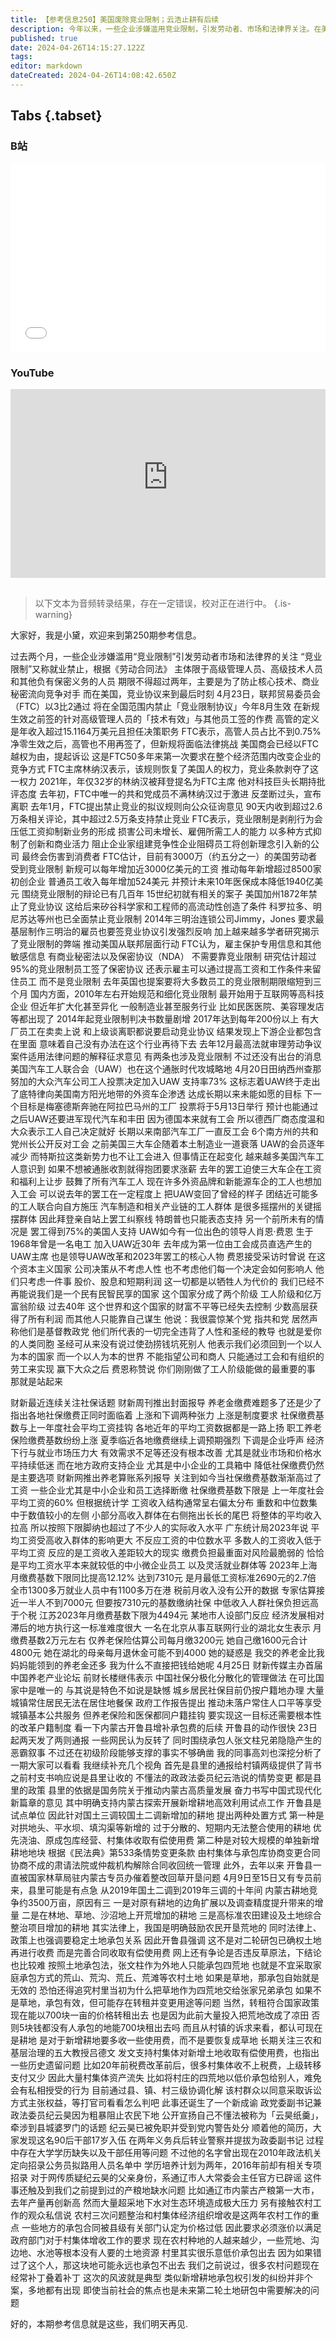 ```yaml
---
title: 【参考信息250】美国废除竞业限制；云浩止耕有后续
description: 今年以来，一些企业涉嫌滥用竞业限制，引发劳动者、市场和法律界关注。在美国，联邦贸易委员会将在全国范围内禁止竞业限制协议，不过面临美国商会以越权为由起诉。竞业协议原本只限制一部分人，但在各国都出现扩大化甚至异化的趋势。美国汽车联合会成功走出底特律，向传统上反工会的南方州进军。当社保缴费基数渐渐高过工资，养老金该怎么办？内蒙古云浩止耕有后续，农村土地问题在制度上补丁叠着补丁，问题越来越严重。
published: true
date: 2024-04-26T14:15:27.122Z
tags: 
editor: markdown
dateCreated: 2024-04-26T14:08:42.650Z
---
```


## Tabs {.tabset}
### B站
<div style="position: relative; padding: 30% 45%;">
<iframe style="position: absolute; width: 100%; height: 100%; left: 0; top: 0;" src="//player.bilibili.com/player.html?&bvid=BV1Tm42147xv&page=1&as_wide=1&high_quality=1&danmaku=1&autoplay=0" scrolling="no" border="0" frameborder="no" framespacing="0" allowfullscreen="true"></iframe>
</div>

### YouTube
<div style="position: relative; padding: 30% 45%;">
<iframe style="position: absolute; top: 0; left: 0; width: 100%; height: 100%;" src="https://www.youtube-nocookie.com/embed/YouTubeVID" title="YouTube video player" frameborder="0" allow="accelerometer; autoplay; clipboard-write; encrypted-media; gyroscope; picture-in-picture" allowfullscreen></iframe>
</div>

## 

> 以下文本为音频转录结果，存在一定错误，校对正在进行中。
{.is-warning}

大家好，我是小黛，欢迎来到第250期参考信息。

过去两个月，一些企业涉嫌滥用“竞业限制”引发劳动者市场和法律界的关注
“竞业限制”又称就业禁止，根据《劳动合同法》
主体限于高级管理人员、高级技术人员和其他负有保密义务的人员
期限不得超过两年，主要是为了防止核心技术、商业秘密流向竞争对手
而在美国，竞业协议来到最后时刻
4月23日，联邦贸易委员会（FTC）以3比2通过
将在全国范围内禁止「竞业限制协议」今年8月生效
在新规生效之前签的针对高级管理人员的「技术有效」与其他员工签的作费
高管的定义是年收入超过15.1164万美元且担任决策职务
FTC表示，高管人员占比不到0.75%
净零生效之后，高管也不用再签了，但新规将面临法律挑战
美国商会已经以FTC越权为由，提起诉讼
这是FTC50多年来第一次要求在整个经济范围内改变企业的竞争方式
FTC主席林纳汉表示，该规则恢复了美国人的权力，竞业条款剥夺了这一权力
2021年，年仅32岁的林纳汉被拜登提名为FTC主席
他对科技巨头长期持批评态度
去年初，FTC中唯一的共和党成员不满林纳汉过于激进
反垄断过头，宣布离职
去年1月，FTC提出禁止竞业的拟议规则向公众征询意见
90天内收到超过2.6万条相关评论，其中超过2.5万条支持禁止竞业
FTC表示，竞业限制是剥削行为会压低工资抑制新业务的形成
损害公司未增长、雇佣所需工人的能力
以多种方式抑制了创新和商业活力
阻止企业家组建竞争性企业阻碍员工将创新理念引入新的公司
最终会伤害到消费者
FTC估计，目前有3000万（约五分之一）的美国劳动者受到竞业限制
新规可以每年增加近3000亿美元的工资
推动每年新增超过8500家初创企业
普通员工收入每年增加524美元
并预计未来10年医保成本降低1940亿美元
围绕竞业限制的辩论已有几百年
15世纪初就有相关的案子
美国加州1872年禁止了竞业协议
这给后来矽谷科学家和工程师的高流动性创造了条件
科罗拉多、明尼苏达等州也已全面禁止竞业限制
2014年三明治连锁公司Jimmy，Jones
要求最基层制作三明治的雇员也要签竞业协议引发强烈反响
加上越来越多学者研究揭示了竞业限制的弊端
推动美国从联邦层面行动
FTC认为，雇主保护专用信息和其他敏感信息
有商业秘密法以及保密协议（NDA）
不需要靠竞业限制
研究估计超过95%的竞业限制员工签了保密协议
还表示雇主可以通过提高工资和工作条件来留住员工
而不是竞业限制
去年英国也提案要将大多数员工的竞业限制期限缩短到三个月
国内方面，2010年左右开始规范和细化竞业限制
最开始用于互联网等高科技企业
但近年扩大化甚至异化
一般制造业甚至服务行业
比如民医医院、美容理发店等都出现了
2014年起竞业限制判决书数量剧增
2017年达到每年200份以上
有大厂员工在卖卖上说
和上级谈离职都说要启动竞业协议
结果发现上下游企业都包含在里面
意味着自己没有办法在这个行业再待下去
去年12月最高法就审理劳动争议案件适用法律问题的解释征求意见
有两条也涉及竞业限制
不过还没有出台的消息
美国汽车工人联合会（UAW）也在这个通胀时代攻城略地
4月20日田纳西州查那努加的大众汽车公司工人投票决定加入UAW
支持率73%
这标志着UAW终于走出了底特律向美国南方阳光地带的外资车企渗透
达成长期以来未能如愿的目标
下一个目标是梅塞德斯奔驰在阿拉巴马州的工厂
投票将于5月13日举行
预计也能通过
之后UAW还要进军现代汽车和丰田
因为德国本来就有工会
所以德西厂商态度温和
大众表示工人自己决定就好
长期以来南部汽车工厂一直反工会
6个南方州的共和党州长公开反对工会
之前美国三大车企随着本土制造业一道衰落
UAW的会员逐年减少
而特斯拉这类新势力也不让工会进入
但事情正在起变化
越来越多美国汽车工人意识到
如果不想被通胀收割就得抱团要求涨薪
去年的罢工迫使三大车企在工资和福利上让步
鼓舞了所有汽车工人
现在许多外资品牌和新能源车企的工人也想加入工会
可以说去年的罢工在一定程度上
把UAW变回了曾经的样子
团结近可能多的工人联合向自方施压
汽车制造和相关产业链的工人群体
是很多摇摆州的关键摇摆群体
因此拜登亲自站上罢工纠察线
特朗普也只能表态支持
另一个前所未有的情况是
罢工得到75%的美国人支持
UAW如今有一位出色的领导人肖恩·费恩
生于1968年曾是一名电工
加入UAW近30年
去年成为第一位由工会成员直选产生的UAW主席
也是领导UAW改革和2023年罢工的核心人物
费恩接受采访时曾说
在这个资本主义国家
公司决策从不考虑人性
也不考虑他们每一个决定会如何影响人
他们只考虑一件事
股价、股息和短期利润
这一切都是以牺牲人为代价的
我们已经不再能说我们是一个民有民智民享的国家
这个国家分成了两个阶级
工人阶级和亿万富翁阶级
过去40年
这个世界和这个国家的财富不平等已经失去控制
少数高层获得了所有利润
而其他人只能靠自己谋生
他说：我很震惊某个党
指共和党
居然声称他们是基督教政党
他们所代表的一切完全违背了人性和圣经的教导
也就是爱你的人类同胞
圣经可从来没有说过使劲捞钱坑死别人
他表示我们必须回到一个以人为本的国家
而一个以人为本的世界
不能指望公司和商人
只能通过工会和有组织的劳工来实现
赢下大众之后
费恩称赞说
你们刚刚做了工人阶级能做的最重要的事
那就是站起来


财新最近连续关注社保话题
财新周刊推出封面报导
养老金缴费难题多了还是少了
指出各地社保缴费正同时面临着
上涨和下调两种张力
上涨是制度要求
社保缴费基数与上一年度社会平均工资挂钩
各地近年的平均工资数据都是一路上扬
职工养老保险缴费基数纷纷上涨
夏季临近各地缴费继续上调预期强烈
下调是企业呼声
经济下行与就业市场压力大
有效需求不足等还没有根本改善
尤其是就业市场和价格水平持续低迷
而在地方政府支持企业
尤其是中小企业的工具箱中
降低社保缴费仍然是主要选项
财新网推出养老算账系列报导
关注到如今当社保缴费基数渐渐高过了工资
一些企业尤其是中小企业和员工选择断缴
社保缴费基数下限是
上一年度社会平均工资的60%
但根据统计学
工资收入结构通常呈右偏太分布
重数和中位数集中于数值较小的左侧
小部分高收入群体在右侧拖出长长的尾巴
将整体的平均收入拉高
所以按照下限脚纳也超过了不少人的实际收入水平
广东统计局2023年说
平均工资受高收入群体的影响更大
不反应工资的中位数水平
多数人的工资收入低于平均工资
反应的是工资收入差距较大的现实
缴费负担最重面对风险最脆弱的
恰恰是平均工资水平本来就较低的中小微企业员工
以及灵活就业群体等
2023年上海月缴费基数下限同比提高12.12%
达到7310元
是月最低工资标准2690元的2.7倍
全市1300多万就业人员中有1100多万在港
税前月收入没有公开的数据
专家估算接近一半人不到7000元
但要按7310元的基数缴纳社保
中低收入人群社保负担远高于个税
江苏2023年月缴费基数下限为4494元
某地市人设部门反应
经济发展相对滞后的地方执行这一标准难度很大
一名在北京从事互联网行业的湖北女生表示
月缴费基数2万元左右
仅养老保险估算公司每月缴3200元
她自己缴1600元合计4800元
她在湖北的母亲每月退休金可能不到4000
她的疑惑是
我交的养老金比我妈妈能领到的养老金还多
我为什么不直接把钱给她呢
4月25日
财新传媒主办首届中国养老产业论坛
前财长楼继伟表示
中国社保分极化分散化的管理做法
在可比国家中是唯一的
与其说是特色不如说是缺憾
城乡居民社保目前仍按户籍地办理
大量城镇常住居民无法在居住地餐保
政府工作报告提出
推动未落户常住人口平等享受城镇基本公共服务
但养老保险和医保都同户籍挂钩
要实现这一目标还需要根本性的改革户籍制度
看一下内蒙古开鲁县增补承包费的后续
开鲁县的动作很快
23日起两天发了两则通报
一些网民认为反转了
同时围绕承包人张文柱兄弟隐隐产生的恶霸叙事
不过还在初级阶段能够支撑的事实不够确凿
我的同事高刘也深挖分析了一期大家可以看看
我继续补充几个视角
首先是县里的通报给村镇两级提供了背书
之前村支书响应说是县里让收的
不懂法的政政法委员纪云浩说的情势变更
都是县里的政策
县里的依据是国务院关于推动内蒙古高质量发展
奋力书写中国式现代化新篇章的意见
其中明确支持内蒙古探索开展新增耕地高效利用试点工作
开鲁县是试点单位
因此针对国土三调较国土二调新增加的耕地
提出两种处置方式
第一种是对拱地头、平水坝、填沟渠等新增的
过于分散的、短期内无法整合使用的耕地
优先浇油、原成包库经营、村集体收取有偿使用费
第二种是对较大规模的单独新增耕地地块
根据《民法典》第533条情势变更条款
由村集体与承包库协商变更合同
协商不成的肃请法院或仲裁机构解除合同收回统一管理
此外，去年以来
开鲁县一直被国家林草局驻内蒙古专员办催着整改回草开垦问题
4月9日至15日又有专员前来，县里可能是有点急
从2019年国土二调到2019年三调的十年间
内蒙古耕地竞争约3500万亩，原因有三
一是对原有耕地的边角扩展以及调查精度提升带来的增量
二是在林地、草地、沙沼地上开荒增加的耕地
三是高标准农田建设及土地综合整治项目增加的耕地
其实法律上，我国是明确鼓励农民开垦荒地的
同时法律上、政策上也强调要稳定土地承包关系
因此开鲁县强调
这不是对二轮研包已确权土地再进行收费
而是完善合同收取有偿使用费
网上还有争论是否违反草原法，下结论也比较难
按照土地承包法，张文柱作为外地人只能承包四荒地
也就是不宜采取家庭承包方式的荒山、荒沟、荒丘、荒滩等农村土地
如果是草地，那承包自始就是无效的
恐怕还得追究村里当初为什么把草地作为四荒地交给张家兄弟承包
如果不是草地，承包有效，但可能存在转租并变更用途等问题
当然，转租符合国家政策
现在能以700块一亩的价格转租出去
也是因为此前大量投入把荒地改成了凉田
否则5块钱都没有人承包的地能700块租出去吗
而且从村镇的诉求来看，都认可现在是耕地
是对于新增耕地要多收一些使用费，而不是要恢复成草地
长期关注三农和基层治理的五大教授吕德文
发文支持村集体对新增土地收取有偿使用费，也指出一些历史遗留问题
比如20年前税费改革前后，很多村集体收不上税费，上级转移支付又少
因此大量村集体资产流失
比如将村庄的四荒地以低价承包给别人，难免会有私相授受的行为
目前通过县、镇、村三级协调化解
该村群众以同意采取诉讼方式主张权益，等打官司看看怎么判吧
此事还诞生了一个新成谕
政党委副书记兼政法委员纪云昊因为粗暴阻止农民下地
公开宣扬自己不懂法被称为「云昊纸羹」，牵涉到县城婆罗门的话题
纪云昊已被免职并受到党内警告处分
顺着他的简历，大家发现这名90后干部17岁入伍
在两年义务兵后转业警察并提拔为政委副书记
过程中存在大学学历缺失以及干部任用等问题
不过他的名字曾出现在2010年政法机关定向招录公务员拟路用人员名单中
学历培养计划为两年，2016年前却有相关专项招录
对于网传质疑纪云昊的父亲身份，系通辽市人大常委会主任官方已辟谣
这件事还触及到我们之前提到过的产粮地缺水问题
比如通辽市内蒙古产粮第一大市，去年产量再创新高
然而大量超采地下水对生态环境造成极大压力
另有接触农村工作的观众私信说
农村三次问题整治和村集体经济组织增收是这两年农村工作的重点
一些地方的承包合同被县级有关部门认定为价格过低
因此要求必须涨价以满足政府部门对于村集体增收工作的要求
现在农村种地的人越来越少，一些荒地、沟边地、水池等根本没有人要的土地资源
村里其实很乐意低价承包出去
因为如果错过了这个人，那这块地可能永远也承包不出去
我们之前说过，很多农村问题现在经常补丁叠着补丁
这次的风波就是典型
类似新增耕地承包权引发的纠纷并非个案，多地都有出现
即使当前社会的焦点也是未来第二轮土地研包中需要解决的问题

好的，本期参考信息就是这些，我们明天再见.

